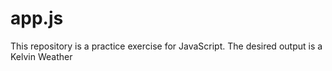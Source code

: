 # app.js
This repository is a practice exercise for JavaScript. The desired output is a Kelvin Weather
